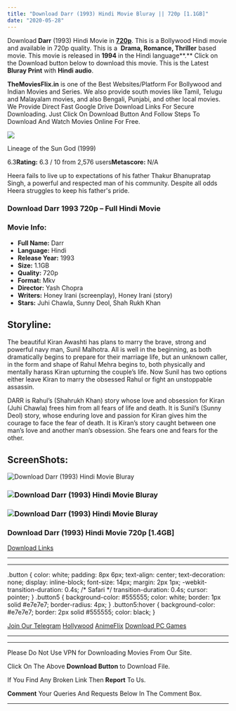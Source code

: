 ```yaml
---
title: "Download Darr (1993) Hindi Movie Bluray || 720p [1.1GB]"
date: "2020-05-28"
---
```


Download **Darr** (1993) Hindi Movie in [**720p**](https://1moviesflix.com/720p-movies/). This is a Bollywood Hindi movie and available in 720p quality. This is a  **Drama, Romance, Thriller** based movie. This movie is released in **1994** in the Hindi language**.** Click on the Download button below to download this movie. This is the Latest **Bluray Print** with **Hindi audio**.

**TheMoviesFlix.in** is one of the Best Websites/Platform For Bollywood and Indian Movies and Series. We also provide south movies like Tamil, Telugu and Malayalam movies, and also Bengali, Punjabi, and other local movies. We Provide Direct Fast Google Drive Download Links For Secure Downloading. Just Click On Download Button And Follow Steps To Download And Watch Movies Online For Free.

[![](https://m.media-amazon.com/images/M/MV5BMTQ5Mjk5MzA4M15BMl5BanBnXkFtZTcwODQzODcyMQ@@._V1_SX300.jpg)](https://www.imdb.com/title/tt0214178/ "Lineage of the Sun God")

Lineage of the Sun God (1999)

6.3**Rating:** 6.3 / 10 from 2,576 users**Metascore:** N/A

Heera fails to live up to expectations of his father Thakur Bhanupratap Singh, a powerful and respected man of his community. Despite all odds Heera struggles to keep his father's pride.

### Download Darr 1993 720p – Full Hindi Movie

### Movie Info:

- **Full Name:** Darr
- **Language:** Hindi
- **Release Year:** 1993
- **Size:** 1.1GB
- **Quality:** 720p
- **Format:** Mkv
- **Director:** Yash Chopra
- **Writers:** Honey Irani (screenplay), Honey Irani (story)
- **Stars:** Juhi Chawla, Sunny Deol, Shah Rukh Khan

## Storyline:

The beautiful Kiran Awashti has plans to marry the brave, strong and powerful navy man, Sunil Malhotra. All is well in the beginning, as both dramatically begins to prepare for their marriage life, but an unknown caller, in the form and shape of Rahul Mehra begins to, both physically and mentally harass Kiran upturning the couple’s life. Now Sunil has two options either leave Kiran to marry the obsessed Rahul or fight an unstoppable assassin.

DARR is Rahul’s (Shahrukh Khan) story whose love and obsession for Kiran (Juhi Chawla) frees him from all fears of life and death. It is Sunil’s (Sunny Deol) story, whose enduring love and passion for Kiran gives him the courage to face the fear of death. It is Kiran’s story caught between one man’s love and another man’s obsession. She fears one and fears for the other.

## ScreenShots:

![Download Darr (1993) Hindi Movie Bluray](https://m.media-amazon.com/images/M/MV5BMjEyNjQzNDE4NV5BMl5BanBnXkFtZTgwNTc0OTQ0MDI@._V1_QL50_SY1000_CR0,0,1500,1000_AL_.jpg)

### ![Download Darr (1993) Hindi Movie Bluray](https://m.media-amazon.com/images/M/MV5BNDk0ODM3ODQ5OF5BMl5BanBnXkFtZTgwNjc0OTQ0MDI@._V1_QL50_SY1000_CR0,0,1500,1000_AL_.jpg)

### ![Download Darr (1993) Hindi Movie Bluray](https://m.media-amazon.com/images/M/MV5BMjAzOTQyMTM4NF5BMl5BanBnXkFtZTgwNDc0OTQ0MDI@._V1_QL50_SY1000_CR0,0,1500,1000_AL_.jpg)

### Download Darr (1993) Hindi Movie 720p \[1.4GB\] 

[Download Links](https://1moviesflix.com?a270777880=dzZBYW5Da3EwSzExcTRGRWhXd3VzQUI3K0w4K2c4dzRJMUszT2czUEZHcTJ5MzFHY2FYSEVvaHVFbWNBcDNhTnYza3NTcGdha1p6WnBIa0grWHBWMEsreTc1QkVqQTdUUWhRb2MvbzNTaEU9)

* * *

* * *

.button { color: white; padding: 8px 6px; text-align: center; text-decoration: none; display: inline-block; font-size: 14px; margin: 2px 1px; -webkit-transition-duration: 0.4s; /\* Safari \*/ transition-duration: 0.4s; cursor: pointer; } .button5 { background-color: #555555; color: white; border: 1px solid #e7e7e7; border-radius: 4px; } .button5:hover { background-color: #e7e7e7; border: 2px solid #555555; color: black; }

[Join Our Telegram](http://gdrivepro.xyz/join.php) [Hollywood](https://moviesverse.com/) [AnimeFlix](https://animeflix.in/) [Download PC Games](https://gamesflix.net/)  

* * *

* * *

  

Please Do Not Use VPN for Downloading Movies From Our Site.

Click On The Above **Download Button** to Download File.

If You Find Any Broken Link Then **Report** To Us.

**Comment** Your Queries And Requests Below In The Comment Box.

* * *
